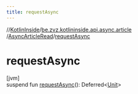 ```yaml
---
title: requestAsync
---
```

//[KotlinInside](../../../index.html)/[be.zvz.kotlininside.api.async.article](../index.html)
/[AsyncArticleRead](index.html)/[requestAsync](request-async.html)

# requestAsync

[jvm]\
suspend fun [requestAsync](request-async.html)():
Deferred&lt;[Unit](https://kotlinlang.org/api/latest/jvm/stdlib/kotlin/-unit/index.html)&gt;




